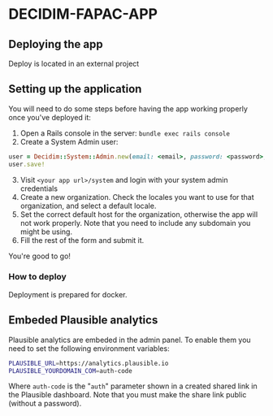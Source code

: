 # DECIDIM-FAPAC-APP

## Deploying the app

Deploy is located in an external project

## Setting up the application

You will need to do some steps before having the app working properly once you've deployed it:

1. Open a Rails console in the server: `bundle exec rails console`
2. Create a System Admin user:

```ruby
user = Decidim::System::Admin.new(email: <email>, password: <password>, password_confirmation: <password>)
user.save!
```

3. Visit `<your app url>/system` and login with your system admin credentials
4. Create a new organization. Check the locales you want to use for that organization, and select a default locale.
5. Set the correct default host for the organization, otherwise the app will not work properly. Note that you need to include any subdomain you might be using.
6. Fill the rest of the form and submit it.

You're good to go!

### How to deploy

Deployment is prepared for docker.

## Embeded Plausible analytics

Plausible analytics are embeded in the admin panel. To enable them you need to set the following environment variables:

```bash
PLAUSIBLE_URL=https://analytics.plausible.io
PLAUSIBLE_YOURDOMAIN_COM=auth-code
```

Where `auth-code` is the "`auth`" parameter shown in a created shared link in the Plausible dashboard. Note that you must make the share link public (without a password).


